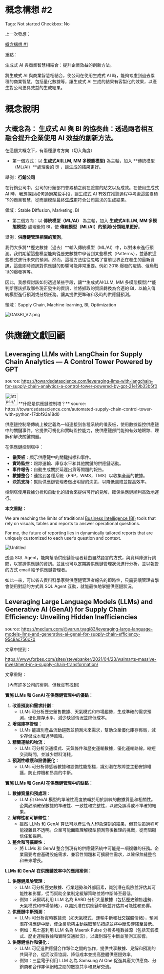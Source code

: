 # 概念構想 #2

Tags: Not started
Checkbox: No

上一次發想：

[概念構想 #1](https://www.notion.so/1-5e8b9048f21e48c3a8bcee630910bfb2?pvs=21)

重點：

生成式 AI 與商業智慧相結合：提升企業效益的創新方法。

將生成式 AI 與商業智慧相結合，使公司在使用生成式 AI 時，能夠考慮到過去累積的商業智慧，包括量化數據等，讓生成式 AI 生成的結果有客製化的效果，以產生對公司更具效益的生成結果。

# 概念說明

## **大概念為： 生成式 AI 與 BI 的協奏曲：透過兩者相互融合提升企業使用 AI 效益的創新方法。**

在這個大概念下，有兩種思考方向（切入角度）

- 第一個方式：以 **生成式AI(LLM, MM 多模態模型)** 為主軸，加入 **傳統模型（ML/AI）**處理後的 BI ，讓生成的結果更好。

舉例：**行銷公司**

在行銷公司中，公司的行銷部門會累積之前在臉書的貼文以及成效。在使用生成式 AI 時，我想探討如何通過某些手段，讓生成式 AI 有效在推論過程中考慮這些累積下的商業智慧，從而讓模型最終**生成**更符合公司需求的生成結果。

領域：Stable Diffusion, Marketing, BI
- 第二個方向：以 **傳統模型（ML/AI）** 為主軸，加入 **生成式AI(LLM, MM 多模態模型)** 處理後的 BI，使 **傳統模型（ML/AI）**的**預測/分類結果更好**。

舉例：**供應鏈管理相關的預測**。

我們大多將**歷史數據（過去）**輸入傳統模型（ML/AI）中，以對未來進行預測。我們期望這些模型能夠從歷史數據中學習到某些模式（Patterns），並基於這些模式進行未來的預測。然而，這種方法往往忽略了當前世界正在發生的最新資訊，這些即時資訊對供應鏈的影響可能非常重要。例如 2018 爆發的疫情、俄烏戰爭的爆發等等。

因此，我想探討該如何透過某些手段，讓**生成式AI(LLM, MM 多模態模型)**能判斷應該抓取哪些現正發生的資訊，並將抓取的資訊轉換為合適的 BI，以輸入傳統模型進行預測或分類任務。讓其提供更準確和及時的供應鏈預測。

領域：Supply Chain, Machine learning, BI, Optimization

![GAI&BI_V2.png](%E6%A6%82%E5%BF%B5%E6%A7%8B%E6%83%B3%20#2%2055d461c939234267ae6f7784990cb1b8/GAIBI_V2.png)

# 供應鏈文獻回顧

## **Leveraging LLMs with LangChain for Supply Chain Analytics — A Control Tower Powered by GPT**

source: https://towardsdatascience.com/leveraging-llms-with-langchain-for-supply-chain-analytics-a-control-tower-powered-by-gpt-21e19b33b5f0

<aside>
<img src="https://www.notion.so/icons/megaphone_orange.svg" alt="https://www.notion.so/icons/megaphone_orange.svg" width="40px" /> **什麼是供應鏈控制塔？**
source: https://towardsdatascience.com/automated-supply-chain-control-tower-with-python-17dbf93a18d0

供應鏈控制塔傳統上被定義為一組連接到各種系統的儀表板，使用數據監控供應鏈中的關鍵事件。它提供可視化和實時監控能力，使供應鏈部門能夠有效地跟踪、理解和解決關鍵問題。

在供應鏈控制塔中：

- **儀表板**：顯示供應鏈中的關鍵指標和事件。
- **實時監控**：跟踪運輸、庫存水平和其他關鍵的供應鏈活動。
- **事件報告**：自動生成關於延遲出貨等問題的報告。
- **數據整合**：連接到各種系統（ERP，WMS，TMS）以收集全面的數據。
- **決策支持**：幫助供應鏈管理者做出明智的決策，以降低風險並提高效率。

控制塔使用數據分析和自動化的組合來提供可行的見解，確保供應鏈順利高效地運行。

</aside>

**本文重點：**

We are reaching the limits of traditional [Business Intelligence (BI)](https://towardsdatascience.com/what-is-business-intelligence-bf1de730319c) tools that rely on visuals, tables and reports to answer operational questions.

For me, the future of reporting lies in dynamically tailored reports that are uniquely customized to each user’s question and context.

![Untitled](%E6%A6%82%E5%BF%B5%E6%A7%8B%E6%83%B3%20#2%2055d461c939234267ae6f7784990cb1b8/Untitled.png)

透過 SQL Agent，能夠幫助供應鏈管理者藉由自然語言的方式，與資料庫進行詢問，以掌握供應鏈的資訊。並且也可以定期將供應鏈管理狀況進行分析，並以報告的方式 email 給予供應鏈管理者。

如此一來，可以省去資料科學家與供應鏈管理者報告的即時性，只需要讓管理者學會使用對話的方式與 SQL Agent 互動，就能最快地掌握供應鏈狀況。

## **Leveraging Large Language Models (LLMs) and Generative AI (GenAI) for Supply Chain Efficiency: Unveiling Hidden Inefficiencies**

source: https://medium.com/@varun.tyagi83/leveraging-large-language-models-llms-and-generative-ai-genai-for-supply-chain-efficiency-95c9ac756c70

文章中提到：

https://www.forbes.com/sites/stevebanker/2021/04/23/walmarts-massive-investment-in-a-supply-chain-transformation/

文章重點：

（內有許多公司的案例，但我沒有找到）

**實施 LLMs 和 GenAI 在供應鏈管理中的優點：**

1. **改善預測和需求計劃**：
    - LLMs 可分析歷史銷售數據、天氣模式和市場趨勢，生成準確的需求預測，優化庫存水平，減少缺貨情況並降低成本。
2. **增強庫存管理**：
    - LLMs 能識別產品流動趨勢並預測未來需求，幫助企業優化庫存佈局，減少存儲成本和過時風險。
3. **精簡運輸和物流**：
    - LLMs 可分析交通模式、天氣條件和歷史運輸數據，優化運輸路線，縮短交貨時間，並減少燃料消耗。
4. **預測性維護和設備優化**：
    - LLMs 可分析傳感器數據和設備性能指標，識別潛在故障並主動安排維護，防止停機和昂貴的中斷。

**實施 LLMs 和 GenAI 在供應鏈管理中的缺點：**

1. **數據質量和預處理**：
    - LLM 和 GenAI 模型的準確性高度依賴於用於訓練的數據質量和相關性。企業必須確保數據的準確性、一致性和完整性，以避免誤導或不準確的結果。
2. **解釋性和可解釋性**：
    - 雖然 LLMs 和 GenAI 算法可以產生令人印象深刻的結果，但其決策過程可能複雜且不透明。企業可能面臨理解模型預測背後推理的挑戰，從而阻礙信任和採用。
3. **整合和可擴展性**：
    - 將 LLMs 和 GenAI 整合到現有的供應鏈系統中可能是一項複雜的任務。企業需要考慮基礎設施需求、兼容性問題和可擴展性需求，以確保無縫整合和未來增長。

**LLMs 和 GenAI 在供應鏈效率中的應用案例：**

1. **供應鏈風險管理**：
    - LLMs 可分析歷史數據、行業趨勢和外部因素，識別潛在風險並評估其可能性和影響，從而幫助企業制定緩解策略並將中斷降至最低。
    - 例如：沃爾瑪利用 LLM 名為 BARD 分析大量數據（包括歷史銷售趨勢、天氣模式和市場情緒），以識別潛在供應鏈中斷並評估其可能性和影響。
2. **供應鏈中斷預測**：
    - LLMs 可分析實時數據流（如天氣模式、運輸中斷和社交媒體情緒），預測潛在供應鏈中斷，使企業能夠主動採取預防措施並將中斷影響降至最低。
    - 例如：馬士基利用 LLM 名為 Maersk Pulse 分析多種數據源（包括天氣模式、歷史運輸數據和實時交通狀況），以識別潛在中斷並預測其影響。
3. **供應鏈協作和優化**：
    - LLMs 可促進供應鏈合作夥伴之間的協作，提供共享數據、見解和預測的共同平台，從而改善協調、降低成本並提高整體供應鏈效率。
    - 例如：三星電子利用 LLM 名為 Samsung AI One 促進其龐大供應商、分銷商和合作夥伴網絡之間的數據共享和見解交流。